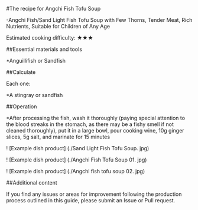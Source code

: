 #The recipe for Angchi Fish Tofu Soup

-Angchi Fish/Sand Light Fish Tofu Soup with Few Thorns, Tender Meat, Rich Nutrients, Suitable for Children of Any Age

Estimated cooking difficulty: ★★★

##Essential materials and tools

*Anguillifish or Sandfish

##Calculate

Each one:

*A stingray or sandfish

##Operation

*After processing the fish, wash it thoroughly (paying special attention to the blood streaks in the stomach, as there may be a fishy smell if not cleaned thoroughly), put it in a large bowl, pour cooking wine, 10g ginger slices, 5g salt, and marinate for 15 minutes

! [Example dish product] (./Sand Light Fish Tofu Soup. jpg)

! [Example dish product] (./Angchi Fish Tofu Soup 01. jpg)

! [Example dish product] (./Angchi fish tofu soup 02. jpg)

##Additional content

If you find any issues or areas for improvement following the production process outlined in this guide, please submit an Issue or Pull request.